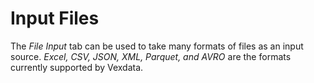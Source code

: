 # Input Files

The _File Input_ tab can be used to take many formats of files as an input source. _Excel, CSV, JSON, XML, Parquet, and AVRO_ are the formats currently supported by Vexdata.
